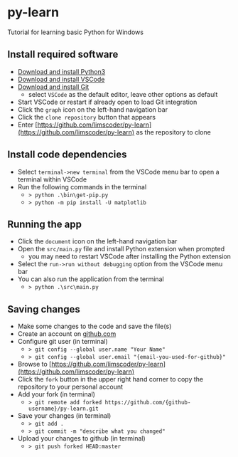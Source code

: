 # py-learn

Tutorial for learning basic Python for Windows

## Install required software

* [Download and install Python3](https://www.python.org/downloads/windows/)
* [Download and install VSCode](https://code.visualstudio.com/Download)
* [Download and install Git](https://gitforwindows.org/)
  * select `VSCode` as the default editor, leave other options as default
* Start VSCode or restart if already open to load Git integration
* Click the `graph` icon on the left-hand navigation bar
* Click the `clone repository` button that appears
* Enter [https://github.com/limscoder/py-learn](https://github.com/limscoder/py-learn) as the repository to clone

## Install code dependencies

* Select `terminal->new terminal` from the VSCode menu bar to open a terminal within VSCode
* Run the following commands in the terminal
  * `> python .\bin\get-pip.py`
  * `> python -m pip install -U matplotlib`

## Running the app

* Click the `document` icon on the left-hand navigation bar
* Open the `src/main.py` file and install Python extension when prompted
  * you may need to restart VSCode after installing the Python extension
* Select the `run->run without debugging` option from the VSCode menu bar
* You can also run the application from the terminal
  * `> python .\src\main.py`

## Saving changes

* Make some changes to the code and save the file(s)
* Create an account on [github.com](https://github.com/)
* Configure git user (in terminal)
  * `> git config --global user.name "Your Name"`
  * `> git config --global user.email "{email-you-used-for-github}"`
* Browse to [https://github.com/limscoder/py-learn](https://github.com/limscoder/py-learn)
* Click the `fork` button in the upper right hand corner to copy the repository to your personal account
* Add your fork (in terminal)
  * `> git remote add forked https://github.com/{github-username}/py-learn.git`
* Save your changes (in terminal)
  * `> git add .`
  * `> git commit -m "describe what you changed"`
* Upload your changes to github (in terminal)
  * `> git push forked HEAD:master`

